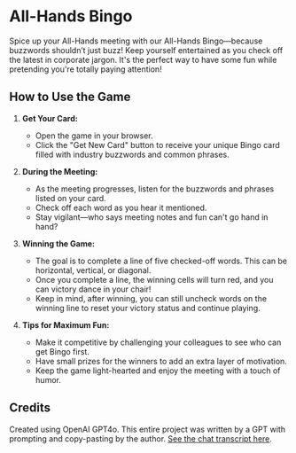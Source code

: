 # All-Hands Bingo

Spice up your All-Hands meeting with our All-Hands Bingo—because buzzwords shouldn’t just buzz! Keep yourself entertained as you check off the latest in corporate jargon. It's the perfect way to have some fun while pretending you're totally paying attention!

## How to Use the Game

1. **Get Your Card:**
   - Open the game in your browser.
   - Click the "Get New Card" button to receive your unique Bingo card filled with industry buzzwords and common phrases.

2. **During the Meeting:**
   - As the meeting progresses, listen for the buzzwords and phrases listed on your card. 
   - Check off each word as you hear it mentioned.
   - Stay vigilant—who says meeting notes and fun can't go hand in hand?

3. **Winning the Game:**
   - The goal is to complete a line of five checked-off words. This can be horizontal, vertical, or diagonal.
   - Once you complete a line, the winning cells will turn red, and you can victory dance in your chair!
   - Keep in mind, after winning, you can still uncheck words on the winning line to reset your victory status and continue playing.

4. **Tips for Maximum Fun:**
   - Make it competitive by challenging your colleagues to see who can get Bingo first.
   - Have small prizes for the winners to add an extra layer of motivation.
   - Keep the game light-hearted and enjoy the meeting with a touch of humor.

## Credits

Created using OpenAI GPT4o. This entire project was written by a GPT with prompting and copy-pasting by the author. [See the chat transcript here](./chat-Digital%20Agency%20All%20Hands%20Bingo.pdf).